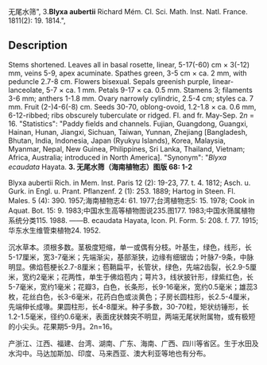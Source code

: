 无尾水筛",
3.**Blyxa aubertii** Richard Mém. Cl. Sci. Math. Inst. Natl. France. 1811(2): 19. 1814.",

## Description
Stems shortened. Leaves all in basal rosette, linear, 5-17(-60) cm × 3(-12) mm, veins 5-9, apex acuminate. Spathes green, 3-5 cm × ca. 2 mm, with peduncle 2.7-8 cm. Flowers bisexual. Sepals greenish purple, linear-lanceolate, 5-7 × ca. 1 mm. Petals 9-17 × ca. 0.5 mm. Stamens 3; filaments 3-6 mm; anthers 1-1.8 mm. Ovary narrowly cylindric, 2.5-4 cm; styles ca. 7 mm. Fruit (2-)4-6(-8) cm. Seeds 30-70, oblong-ovoid, 1.2-1.8 × ca. 0.6 mm, 6-12-ribbed; ribs obscurely tuberculate or ridged. Fl. and fr. May-Sep. 2*n* = 16.
  "Statistics": "Paddy fields and channels. Fujian, Guangdong, Guangxi, Hainan, Hunan, Jiangxi, Sichuan, Taiwan, Yunnan, Zhejiang [Bangladesh, Bhutan, India, Indonesia, Japan (Ryukyu Islands), Korea, Malaysia, Myanmar, Nepal, New Guinea, Philippines, Sri Lanka, Thailand, Vietnam; Africa, Australia; introduced in North America].
  "Synonym": "*Blyxa ecaudata* Hayata.
**3. 无尾水筛（海南植物志）图版 68: 1-2**

Blyxa aubertii Rich. in Mem. Inst. Paris 12 (2): 19-23, 77. t. 4. 1812; Asch. u. Gurk. in Engl. u. Prant. Pflanzenf. 2 (1): 253. 1889; Hartog in Steen. Fl. Males. 5 (4): 390. 1957;海南植物志4: 61. 1977;台湾植物志5: 15. 1978; Cook in Aquat. Bot. 15: 9. 1983;中国水生高等植物图说235.图177. 1983;中国水筛属植物系统分类115. 1988. ——B. ecaudata Hayata, Icon. Pl. Form. 5: 208. f. 77. 1915;华东水生维管束植物24. 1952.

沉水草本。须根多数。茎极度短缩，单一或偶有分枝。叶基生，绿色，线形，长5-17厘米，宽3-7毫米；先端渐尖，基部渐狭，边缘有细锯齿；叶脉7-9条，中脉明显。佛焰苞梗长2.7-8厘米；苞鞘扁平，长管状，绿色，先端2齿裂，长2.9-5厘米，宽约2毫米；花两性，单生于佛焰苞内；萼片3，线状披针形，绿紫红色，长5-7毫米，宽约1毫米；花瓣3，白色，长条形，长9-16毫米，宽约0.5毫米；雄蕊3枚，花丝白色，长3-6毫米，花药白色或淡黄色；子房长圆柱形，长2.5-4厘米，先端伸长成喙。果圆柱形，长4-8厘米。种子多数，30-70粒，矩状纺锤形，长1.2-1.5毫米，径约0.6毫米，表面疣状棘突不明显，两端无尾状附属物，或有极短的小尖头。花果期5-9月。2n=16。

产浙江、江西、福建、台湾、湖南、广东、海南、广西、四川等省区。生于水田及水沟中。马达加斯加、印度、马来西亚、澳大利亚等地也有分布。
